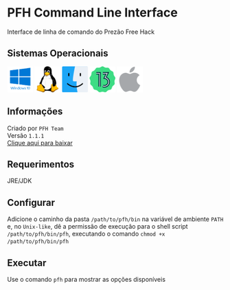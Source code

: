 # PFH Command Line Interface
Interface de linha de comando do Prezão Free Hack

## Sistemas Operacionais
<p>
  <img src="/operating-system-icons/windows.png" width="60" height="60">
  <img src="/operating-system-icons/linux.png" width="60" height="60">
  <img src="/operating-system-icons/macos.png" width="60" height="60">
  <img src="/operating-system-icons/android.png" width="60" height="60">
  <img src="/operating-system-icons/ios.png" width="60" height="60">
</p>

## Informações
Criado por ```PFH Team```
<br>
Versão ```1.1.1```
<br>
[Clique aqui para baixar](https://prezaofreehack-api.herokuapp.com/v3/assets/pfh-cli.zip)

## Requerimentos
JRE/JDK

## Configurar
Adicione o caminho da pasta ```/path/to/pfh/bin``` na variável de ambiente ```PATH``` e, no ```Unix-like```, dê a permissão de execução para o shell script ```/path/to/pfh/bin/pfh```, executando o comando ```chmod +x /path/to/pfh/bin/pfh```

## Executar
Use o comando ```pfh``` para mostrar as opções disponíveis
